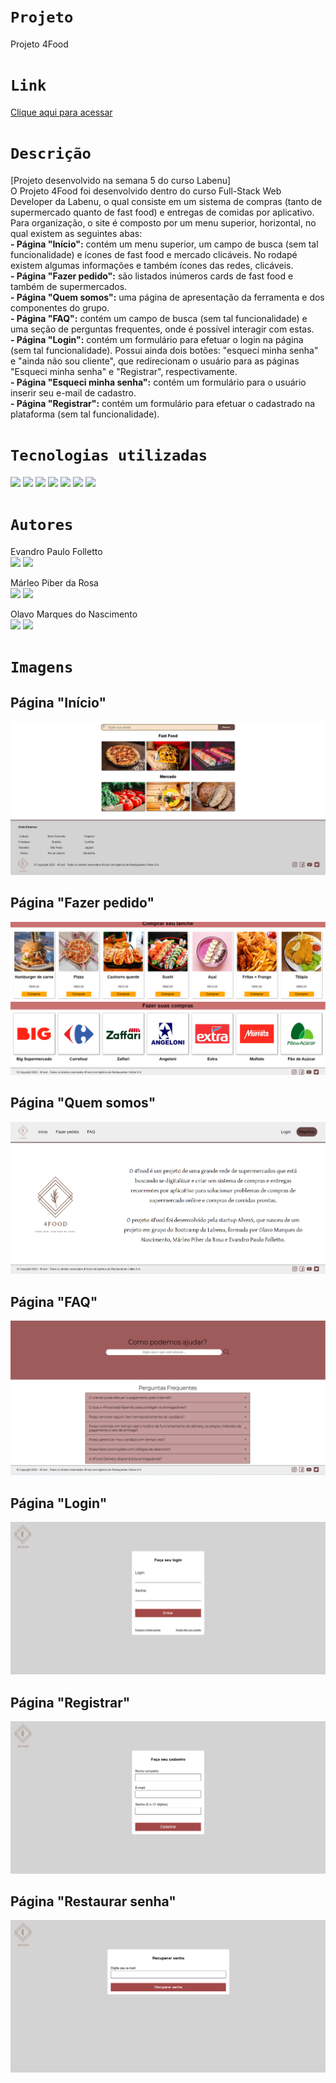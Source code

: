# `Projeto`
Projeto 4Food

# `Link`
[Clique aqui para acessar](http://4food-alves.surge.sh/)

# `Descrição`
[Projeto desenvolvido na semana 5 do curso Labenu] </br>
O Projeto 4Food foi desenvolvido dentro do curso Full-Stack Web Developer da Labenu, o qual consiste em um sistema de compras (tanto de supermercado quanto de fast food) e entregas de comidas por aplicativo. Para organização, o site é composto por um menu superior, horizontal, no qual existem as seguintes abas: <br/>
**- Página "Início":** contém um menu superior, um campo de busca (sem tal funcionalidade) e ícones de fast food e mercado clicáveis. No rodapé existem algumas informações e também ícones das redes, clicáveis. </br>
**- Página "Fazer pedido":** são listados inúmeros cards de fast food e também de supermercados. </br>
**- Página "Quem somos":** uma página de apresentação da ferramenta e dos componentes do grupo. </br>
**- Página "FAQ":** contém um campo de busca (sem tal funcionalidade) e uma seção de perguntas frequentes, onde é possível interagir com estas. </br>
**- Página "Login":** contém um formulário para efetuar o login na página (sem tal funcionalidade). Possui ainda dois botões: "esqueci minha senha" e "ainda não sou cliente", que redirecionam o usuário para as páginas "Esqueci minha senha" e "Registrar", respectivamente. </br>
**- Página "Esqueci minha senha":** contém um formulário para o usuário inserir seu e-mail de cadastro. </br>
**- Página "Registrar":** contém um formulário para efetuar o cadastrado na plataforma (sem tal funcionalidade). </br>

# `Tecnologias utilizadas`
<div>
<img src="https://img.shields.io/badge/Visual_Studio_Code-0078D4?style=for-the-badge&logo=visual%20studio%20code&logoColor=white">
<img src="https://img.shields.io/badge/HTML5-E34F26?style=for-the-badge&logo=html5&logoColor=white">
<img src="https://img.shields.io/badge/CSS-239120?&style=for-the-badge&logo=css3&logoColor=white">
<img src="https://img.shields.io/badge/GIT-E44C30?style=for-the-badge&logo=git&logoColor=white">
<img src="https://img.shields.io/badge/GitHub-100000?style=for-the-badge&logo=github&logoColor=white">
<img src="https://img.shields.io/badge/Markdown-000000?style=for-the-badge&logo=markdown&logoColor=white">
<img src="https://img.shields.io/badge/Slack-4A154B?style=for-the-badge&logo=slack&logoColor=white">
</div>

# `Autores`
Evandro Paulo Folletto
</br>
<a href="https://www.linkedin.com/in/evandrofolletto/"><img src="https://img.shields.io/badge/LinkedIn-0077B5?style=for-the-badge&logo=linkedin&logoColor=white"></a> <a href="https://github.com/epfolletto"><img src="https://img.shields.io/badge/GitHub-100000?style=for-the-badge&logo=github&logoColor=white"></a> 
</br>

Márleo Piber da Rosa
</br>
<a href="https://www.linkedin.com/in/marleopiber/"><img src="https://img.shields.io/badge/LinkedIn-0077B5?style=for-the-badge&logo=linkedin&logoColor=white"></a> <a href="https://github.com/Joserobinaldo"><img src="https://img.shields.io/badge/GitHub-100000?style=for-the-badge&logo=github&logoColor=white"></a>
</br>

Olavo Marques do Nascimento
</br>
<a href="https://www.linkedin.com/in/olavo-marques-6421ab123/"><img src="https://img.shields.io/badge/LinkedIn-0077B5?style=for-the-badge&logo=linkedin&logoColor=white"></a> <a href="https://github.com/Olavo-marques"><img src="https://img.shields.io/badge/GitHub-100000?style=for-the-badge&logo=github&logoColor=white"></a>

# `Imagens`
## Página "Início"
<img src="./img/site_1.png"/>

## Página "Fazer pedido"
<img src="./img/site_2.png"/>

## Página "Quem somos"
<img src="./img/site_3.png"/>

## Página "FAQ"
<img src="./img/site_4.png"/>

## Página "Login"
<img src="./img/site_5.png"/>

## Página "Registrar"
<img src="./img/site_6.png"/>

## Página "Restaurar senha"
<img src="./img/site_7.png"/>
